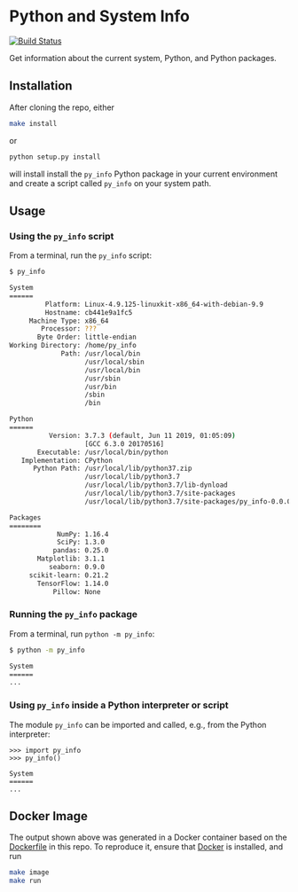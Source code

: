 # Python and System Info

[![Build Status](https://travis-ci.com/artemmavrin/py_info.svg?branch=master)](https://travis-ci.com/artemmavrin/py_info)

Get information about the current system, Python, and Python packages.

## Installation

After cloning the repo, either

```bash
make install
```

or

```bash
python setup.py install
```

will install install the `py_info` Python package in your current environment
and create a script called `py_info` on your system path.

## Usage

### Using the `py_info` script

From a terminal, run the `py_info` script:

```bash
$ py_info

System
======
         Platform: Linux-4.9.125-linuxkit-x86_64-with-debian-9.9
         Hostname: cb441e9a1fc5
     Machine Type: x86_64
        Processor: ???
       Byte Order: little-endian
Working Directory: /home/py_info
             Path: /usr/local/bin
                   /usr/local/sbin
                   /usr/local/bin
                   /usr/sbin
                   /usr/bin
                   /sbin
                   /bin

Python
======
          Version: 3.7.3 (default, Jun 11 2019, 01:05:09) 
                   [GCC 6.3.0 20170516]
       Executable: /usr/local/bin/python
   Implementation: CPython
      Python Path: /usr/local/lib/python37.zip
                   /usr/local/lib/python3.7
                   /usr/local/lib/python3.7/lib-dynload
                   /usr/local/lib/python3.7/site-packages
                   /usr/local/lib/python3.7/site-packages/py_info-0.0.0-py3.7.egg

Packages
========
            NumPy: 1.16.4
            SciPy: 1.3.0
           pandas: 0.25.0
       Matplotlib: 3.1.1
          seaborn: 0.9.0
     scikit-learn: 0.21.2
       TensorFlow: 1.14.0
           Pillow: None
```

### Running the `py_info` package

From a terminal, run `python -m py_info`:

```bash
$ python -m py_info

System
======
...
```

### Using `py_info` inside a Python interpreter or script

The module `py_info` can be imported and called, e.g., from the Python
interpreter:

```text
>>> import py_info
>>> py_info()

System
======
...
```


## Docker Image

The output shown above was generated in a Docker container based on the
[Dockerfile](Dockerfile) in this repo.
To reproduce it, ensure that [Docker](https://www.docker.com/) is installed, and
run

```bash
make image
make run
```
